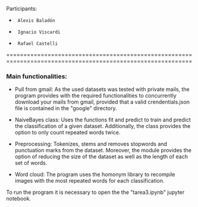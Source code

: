 Participants:
 *      Alexis Baladón
 *      Ignacio Viscardi
 *      Rafael Castelli

============================================================================================================

### Main functionalities:

- Pull from gmail: As the used datasets was tested with private mails, the program provides with the required functionalities to concurrently download your mails from gmail, provided that a valid  crendentials.json file is contained in the "google" directory.


- NaiveBayes class: Uses the functions fit and predict to train and predict the classification of a given dataset. Additionally, the class provides the option to only count repeated words twice.


- Preprocessing: Tokenizes, stems and removes stopwords and punctuation marks from the dataset. Moreover, the module provides the option of reducing the size of the dataset as well as the length of each set of words.


- Word cloud: The program uses the homonym library to recompile images with the most repeated words for each classification.


To run the program it is necessary to open the the "tarea3.ipynb" jupyter notebook.
